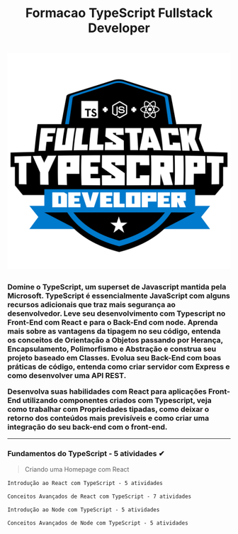 <h1 align='center'> Formacao TypeScript Fullstack Developer

<h1 align='center'><img src='./assets/225effc3-a4c4-44e9-ba7f-53caaaffbcec.png'></h1>


<h3> Domine o TypeScript, um superset de Javascript mantida pela Microsoft. TypeScript é essencialmente JavaScript com alguns recursos adicionais que traz mais segurança ao desenvolvedor. Leve seu desenvolvimento com Typescript no Front-End com React e para o Back-End com node. Aprenda mais sobre as vantagens da tipagem no seu código, entenda os conceitos de Orientação a Objetos passando por Herança, Encapsulamento, Polimorfismo e Abstração e construa seu projeto baseado em Classes. Evolua seu Back-End com boas práticas de código, entenda como criar servidor com Express e como desenvolver uma API REST.

Desenvolva suas habilidades com React para aplicações Front-End utilizando componentes criados com Typescript, veja como trabalhar com Propriedades tipadas, como deixar o retorno dos conteúdos mais previsíveis e como criar uma integração do seu back-end com o front-end.
<hr>
 

### Fundamentos do TypeScript - 5 atividades ✔
 > Criando uma Homepage com React 

```
Introdução ao React com TypeScript - 5 atividades 

```
```
Conceitos Avançados de React com TypeScript - 7 atividades

```
```
Introdução ao Node com TypeScript - 5 atividades

```
```
Conceitos Avançados de Node com TypeScript - 5 atividades 

```

